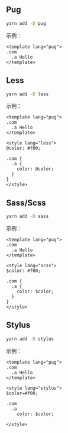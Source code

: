 <a name="dbUZt"></a>
## Pug
```bash
yarn add -D pug
```
示例：
```vue
<template lang="pug">
.com
  .a Hello
</template>
```

<a name="BarK0"></a>
## Less
```bash
yarn add -D less
```
示例：
```vue
<template lang="pug">
.com
  .a Hello
</template>

<style lang="less">
@color: #f00;

.com {
  .a {
    color: @color;
  }
}
</style>

```

<a name="wlgDk"></a>
## Sass/Scss
```bash
yarn add -D sass
```
示例：
```vue
<template lang="pug">
.com
  .a Hello
</template>

<style lang="scss">
$color: #f00;

.com {
  .a {
    color: $color;
  }
}
</style>
```

<a name="gQryM"></a>
## Stylus
```bash
yarn add -D stylus
```
示例：
```vue
<template lang="pug">
.com
  .a Hello
</template>

<style lang="stylus">
$color=#f00;

.com
  .a
    color: $color;

</style>
```

